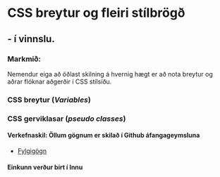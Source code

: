 # CSS breytur og fleiri stílbrögð

## - í vinnslu.  

### Markmið:
Nemendur eiga að öðlast skilning á hvernig hægt er að nota breytur og aðrar flóknar aðgerðir í CSS stílsíðu.

### CSS breytur (_Variables_)

### CSS gerviklasar (_pseudo classes_)

#### Verkefnaskil:   Öllum gögnum er skilað í Github áfangageymsluna	

* [Fylgigögn](https://github.com/vefhonnun/21H/tree/main/S%C3%BDnid%C3%A6mi/V-4/)

#### Einkunn verður birt í Innu
